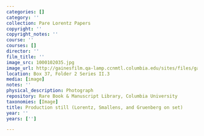 ```yaml
---
categories: []
category: ''
collection: Pare Lorentz Papers
copyright: ''
copyright_notes: ''
course: ''
courses: []
director: ''
film_title: ''
image_src: 1000102035.jpg
image_url: http://gainesfilm.qa-lamp.ccnmtl.columbia.edu/sites/files/gainesfilm/images/1000102035.jpg
location: Box 37, Folder 2 Series II.3
media: [image]
notes: ''
physical_description: Photograph
repository: Rare Book & Manuscript Library, Columbia University
taxonomies: [Image]
title: Production still (Lorentz, Smallens, and Gruenberg on set)
year: ''
years: ['']

---
```

